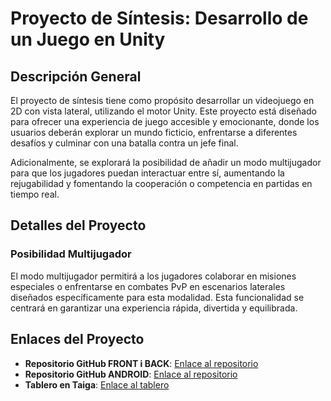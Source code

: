 # Proyecto de Síntesis: Desarrollo de un Juego en Unity

## Descripción General

El proyecto de síntesis tiene como propósito desarrollar un videojuego en 2D con vista lateral, utilizando el motor Unity. Este proyecto está diseñado para ofrecer una experiencia de juego accesible y emocionante, donde los usuarios deberán explorar un mundo ficticio, enfrentarse a diferentes desafíos y culminar con una batalla contra un jefe final.

Adicionalmente, se explorará la posibilidad de añadir un modo multijugador para que los jugadores puedan interactuar entre sí, aumentando la rejugabilidad y fomentando la cooperación o competencia en partidas en tiempo real.

## Detalles del Proyecto

### Posibilidad Multijugador
El modo multijugador permitirá a los jugadores colaborar en misiones especiales o enfrentarse en combates PvP en escenarios laterales diseñados específicamente para esta modalidad. Esta funcionalidad se centrará en garantizar una experiencia rápida, divertida y equilibrada.

## Enlaces del Proyecto

- **Repositorio GitHub FRONT i BACK**: [Enlace al repositorio](https://github.com/inspedralbes/prj-final-front-back-tr-sintesi-g2)
- **Repositorio GitHub ANDROID**: [Enlace al repositorio](https://github.com/inspedralbes/prj-final-android-tr-sintesi-g2)
- **Tablero en Taiga**: [Enlace al tablero](https://tree.taiga.io/project/a23nicposrod-tr-sintesi-g2)
